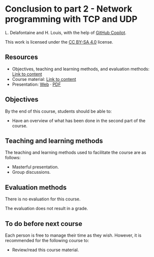 # Conclusion to part 2 - Network programming with TCP and UDP

L. Delafontaine and H. Louis, with the help of
[GitHub Copilot](https://github.com/features/copilot).

This work is licensed under the [CC BY-SA 4.0][license] license.

## Resources

- Objectives, teaching and learning methods, and evaluation methods:
  [Link to content](.)
- Course material: [Link to content](./01-course-material/README.md)
- Presentation:
  [Web](https://heig-vd-dai-course.github.io/heig-vd-dai-course/11.01-conclusion-to-part-2-network-programming-with-tcp-and-udp/01-course-material/index.html)
  ·
  [PDF](https://heig-vd-dai-course.github.io/heig-vd-dai-course/11.01-conclusion-to-part-2-network-programming-with-tcp-and-udp/01-course-material/11.01-conclusion-to-part-2-network-programming-with-tcp-and-udp-presentation.pdf)

## Objectives

By the end of this course, students should be able to:

- Have an overview of what has been done in the second part of the course.

## Teaching and learning methods

The teaching and learning methods used to facilitate the course are as follows:

- Masterful presentation.
- Group discussions.

## Evaluation methods

There is no evaluation for this course.

The evaluation does not result in a grade.

## To do before next course

Each person is free to manage their time as they wish. However, it is
recommended for the following course to:

- Review/read this course material.

[license]:
	https://github.com/heig-vd-dai-course/heig-vd-dai-course/blob/main/LICENSE.md
